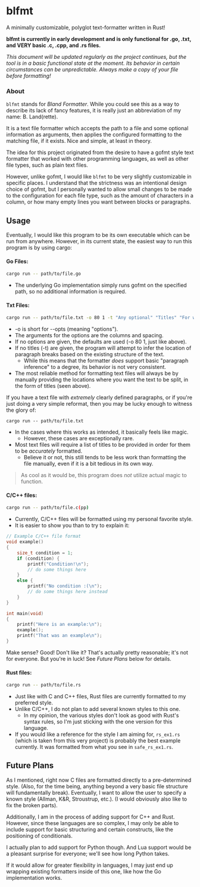 # blfmt

A minimally customizable, polyglot text-formatter written in Rust!

**blfmt is currently in early development and is only functional for .go, .txt, and VERY basic .c, .cpp, and .rs files.**

*This document will be updated regularly as the project continues, but the tool is in a basic functional state at the moment. Its behavior in certain circumstances can be unpredictable. Always make a copy of your file before formatting!*

### About

`blfmt` stands for *Bland Formatter*. While you could see this as a way to describe its lack of fancy features, it is really just an abbreviation of my name: B. Land(rette).

It is a text file formatter which accepts the path to a file and some optional information as arguments, then applies the configured formatting to the matching file, if it exists.  Nice and simple, at least in theory. 

The idea for this project originated from the desire to have a gofmt style text formatter that worked with other programming languages, as well as other file types, such as plain text files. 

However, unlike gofmt, I would like `blfmt` to be very slightly customizable in specific places. I understand that the strictness was an intentional design choice of gofmt, but I personally wanted to allow small changes to be made to the configuration for each file type, such as the amount of characters in a column, or how many empty lines you want between blocks or paragraphs.

## Usage

Eventually, I would like this program to be its own executable which can be run from anywhere. 
However, in its current state, the easiest way to run this program is by using cargo:

#### Go Files:
```bash
cargo run -- path/to/file.go
```
 - The underlying Go implementation simply runs gofmt on the specified path, 
    so no additional information is required.

#### Txt Files:
```bash
cargo run -- path/to/file.txt -o 80 1 -t "Any optional" "Titles" "For where" "You want" "The file split"
```
 - -o is short for --opts (meaning "options").
 - The arguments for the options are the columns and spacing. 
 - If no options are given, the defaults are used (-o 80 1, just like above).
 - If no titles (-t) are given, the program will attempt to infer the location of 
    paragraph breaks based on the existing structure of the text.
    - While this means that the formatter *does* support basic "paragraph inference" 
        to a degree, its behavior is not very consistent. 
 - The most reliable method for formatting text files will always be by manually 
    providing the locations where you want the text to be split, in the form of 
    titles (seen above).

If you have a text file with *extremely* clearly defined paragraphs, 
or if you're just doing a very simple reformat, then you may be lucky enough 
to witness the glory of:
```
cargo run -- path/to/file.txt
```
 - In the cases where this works as intended, it basically feels like magic. 
    - However, these cases are exceptionally rare.
 - Most text files will require a list of titles to be provided in order for them
    to be *accurately* formatted. 
    - Believe it or not, this still tends to be less work than formatting the file manually,
        even if it is a bit tedious in its own way.

 > As cool as it would be, this program does *not* utilize actual magic to function.

#### C/C++ files:
```bash
cargo run -- path/to/file.c(pp)
```

 - Currently, C/C++ files will be formatted using my personal favorite style. 
 - It is easier to show you than to try to explain it:
```c
// Example C/C++ file format
void example()
{
    size_t condition = 1;
    if (condition) {
        printf("Condition!\n");
        // do some things here
    }
    else {
        printf("No condition :(\n");
        // do some things here instead
    }
}

int main(void)
{
    printf("Here is an example:\n");
    example();
    printf("That was an example\n");
}
```
Make sense? Good!
Don't like it? That's actually pretty reasonable; it's not for everyone. 
But you're in luck! See *Future Plans* below for details.

#### Rust files:
```bash
cargo run -- path/to/file.rs
```
 
 - Just like with C and C++ files, Rust files are currently formatted to my preferred style.
 - Unlike C/C++, I do not plan to add several known styles to this one.
     - In my opinion, the various styles don't look as good with Rust's syntax rules, so I'm just sticking with the one version for this language.
 - If you would like a reference for the style I am aiming for, `rs_ex1.rs` (which is taken from this very project) is probably the best example currently. It was formatted from what you see in `safe_rs_ex1.rs`.

## Future Plans

As I mentioned, right now C files are formatted directly to a pre-determined style. 
(Also, for the time being, anything beyond a very basic file structure will fundamentally break).
Eventually, I want to allow the user to specify a known style (Allman, K&R, Stroustrup, etc.).
(I would obviously also like to fix the broken parts).

Additionally, I am in the process of adding support for C++ and Rust. 
However, since these languages are so complex, I may only be able to include support for basic
structuring and certain constructs, like the positioning of conditionals.

I actually plan to add support for Python though. 
And Lua support would be a pleasant surprise for everyone; 
we'll see how long Python takes.  

If it would allow for greater flexibility in languages, I may just end up wrapping existing formatters inside of this one, like how the Go implementation works. 

